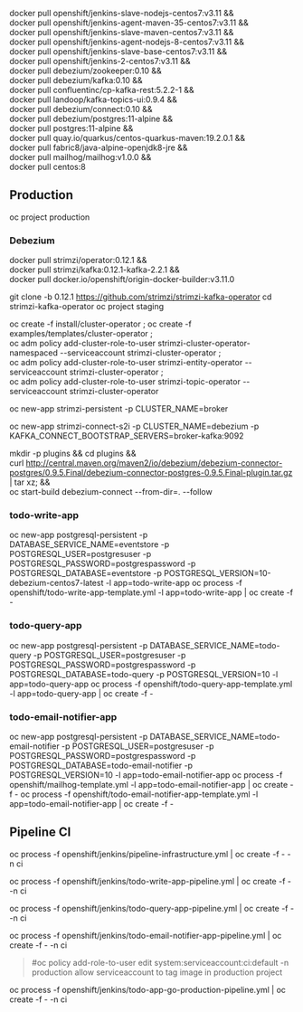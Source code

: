 docker pull openshift/jenkins-slave-nodejs-centos7:v3.11 && \
    docker pull openshift/jenkins-agent-maven-35-centos7:v3.11 && \
    docker pull openshift/jenkins-slave-maven-centos7:v3.11 && \
    docker pull openshift/jenkins-agent-nodejs-8-centos7:v3.11 && \
    docker pull openshift/jenkins-slave-base-centos7:v3.11 && \
    docker pull openshift/jenkins-2-centos7:v3.11 && \
    docker pull debezium/zookeeper:0.10 && \
    docker pull debezium/kafka:0.10 && \
    docker pull confluentinc/cp-kafka-rest:5.2.2-1 && \
    docker pull landoop/kafka-topics-ui:0.9.4 && \
    docker pull debezium/connect:0.10 && \
    docker pull debezium/postgres:11-alpine && \
    docker pull postgres:11-alpine && \
    docker pull quay.io/quarkus/centos-quarkus-maven:19.2.0.1 && \
    docker pull fabric8/java-alpine-openjdk8-jre && \
    docker pull mailhog/mailhog:v1.0.0 && \
    docker pull centos:8

## Production

oc project production

### Debezium

docker pull strimzi/operator:0.12.1 && \
    docker pull strimzi/kafka:0.12.1-kafka-2.2.1 && \
    docker pull docker.io/openshift/origin-docker-builder:v3.11.0
    

git clone -b 0.12.1 https://github.com/strimzi/strimzi-kafka-operator
cd strimzi-kafka-operator
oc project staging

oc create -f install/cluster-operator ; oc create -f examples/templates/cluster-operator ; \
    oc adm policy add-cluster-role-to-user strimzi-cluster-operator-namespaced --serviceaccount strimzi-cluster-operator ; \
    oc adm policy add-cluster-role-to-user strimzi-entity-operator --serviceaccount strimzi-cluster-operator ; \
    oc adm policy add-cluster-role-to-user strimzi-topic-operator --serviceaccount strimzi-cluster-operator

oc new-app strimzi-persistent -p CLUSTER_NAME=broker

oc new-app strimzi-connect-s2i -p CLUSTER_NAME=debezium -p KAFKA_CONNECT_BOOTSTRAP_SERVERS=broker-kafka:9092

mkdir -p plugins && cd plugins && \
curl http://central.maven.org/maven2/io/debezium/debezium-connector-postgres/0.9.5.Final/debezium-connector-postgres-0.9.5.Final-plugin.tar.gz | tar xz; && \
oc start-build debezium-connect --from-dir=. --follow

### todo-write-app

oc new-app postgresql-persistent -p DATABASE_SERVICE_NAME=eventstore -p POSTGRESQL_USER=postgresuser -p POSTGRESQL_PASSWORD=postgrespassword -p POSTGRESQL_DATABASE=eventstore -p POSTGRESQL_VERSION=10-debezium-centos7-latest -l app=todo-write-app
oc process -f openshift/todo-write-app-template.yml -l app=todo-write-app | oc create -f -

### todo-query-app

oc new-app postgresql-persistent -p DATABASE_SERVICE_NAME=todo-query -p POSTGRESQL_USER=postgresuser -p POSTGRESQL_PASSWORD=postgrespassword -p POSTGRESQL_DATABASE=todo-query -p POSTGRESQL_VERSION=10 -l app=todo-query-app
oc process -f openshift/todo-query-app-template.yml -l app=todo-query-app | oc create -f -

### todo-email-notifier-app

oc new-app postgresql-persistent -p DATABASE_SERVICE_NAME=todo-email-notifier -p POSTGRESQL_USER=postgresuser -p POSTGRESQL_PASSWORD=postgrespassword -p POSTGRESQL_DATABASE=todo-email-notifier -p POSTGRESQL_VERSION=10 -l app=todo-email-notifier-app
oc process -f openshift/mailhog-template.yml -l app=todo-email-notifier-app | oc create -f -
oc process -f openshift/todo-email-notifier-app-template.yml -l app=todo-email-notifier-app | oc create -f -

## Pipeline CI

oc process -f openshift/jenkins/pipeline-infrastructure.yml | oc create -f - -n ci

oc process -f openshift/jenkins/todo-write-app-pipeline.yml | oc create -f - -n ci

oc process -f openshift/jenkins/todo-query-app-pipeline.yml | oc create -f - -n ci

oc process -f openshift/jenkins/todo-email-notifier-app-pipeline.yml | oc create -f - -n ci

> #oc policy add-role-to-user edit system:serviceaccount:ci:default -n production
> allow serviceaccount to tag image in production project

oc process -f openshift/jenkins/todo-app-go-production-pipeline.yml | oc create -f - -n ci
